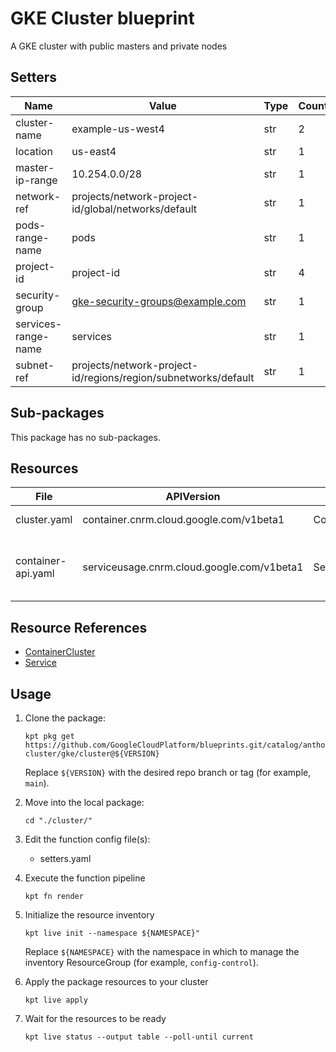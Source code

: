 <!-- BEGINNING OF PRE-COMMIT-BLUEPRINT DOCS HOOK:TITLE -->
# GKE Cluster blueprint


<!-- END OF PRE-COMMIT-BLUEPRINT DOCS HOOK:TITLE -->
<!-- BEGINNING OF PRE-COMMIT-BLUEPRINT DOCS HOOK:BODY -->
A GKE cluster with public masters and private nodes

## Setters

|        Name         |                             Value                              | Type | Count |
|---------------------|----------------------------------------------------------------|------|-------|
| cluster-name        | example-us-west4                                               | str  |     2 |
| location            | us-east4                                                       | str  |     1 |
| master-ip-range     | 10.254.0.0/28                                                  | str  |     1 |
| network-ref         | projects/network-project-id/global/networks/default            | str  |     1 |
| pods-range-name     | pods                                                           | str  |     1 |
| project-id          | project-id                                                     | str  |     4 |
| security-group      | gke-security-groups@example.com                                | str  |     1 |
| services-range-name | services                                                       | str  |     1 |
| subnet-ref          | projects/network-project-id/regions/region/subnetworks/default | str  |     1 |

## Sub-packages

This package has no sub-packages.

## Resources

|        File        |                 APIVersion                 |       Kind       |               Name                |   Namespace    |
|--------------------|--------------------------------------------|------------------|-----------------------------------|----------------|
| cluster.yaml       | container.cnrm.cloud.google.com/v1beta1    | ContainerCluster | example-us-east4                  | config-control |
| container-api.yaml | serviceusage.cnrm.cloud.google.com/v1beta1 | Service          | project-id-cluster-name-container | config-control |

## Resource References

- [ContainerCluster](https://cloud.google.com/config-connector/docs/reference/resource-docs/container/containercluster)
- [Service](https://cloud.google.com/config-connector/docs/reference/resource-docs/serviceusage/service)

## Usage

1.  Clone the package:
    ```shell
    kpt pkg get https://github.com/GoogleCloudPlatform/blueprints.git/catalog/anthos-cluster/gke/cluster@${VERSION}
    ```
    Replace `${VERSION}` with the desired repo branch or tag
    (for example, `main`).

1.  Move into the local package:
    ```shell
    cd "./cluster/"
    ```

1.  Edit the function config file(s):
    - setters.yaml

1.  Execute the function pipeline
    ```shell
    kpt fn render
    ```

1.  Initialize the resource inventory
    ```shell
    kpt live init --namespace ${NAMESPACE}"
    ```
    Replace `${NAMESPACE}` with the namespace in which to manage
    the inventory ResourceGroup (for example, `config-control`).

1.  Apply the package resources to your cluster
    ```shell
    kpt live apply
    ```

1.  Wait for the resources to be ready
    ```shell
    kpt live status --output table --poll-until current
    ```

<!-- END OF PRE-COMMIT-BLUEPRINT DOCS HOOK:BODY -->

